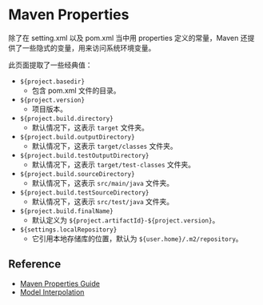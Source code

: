 # Maven Properties

除了在 setting.xml 以及 pom.xml 当中用 properties 定义的常量，Maven 还提供了一些隐式的变量，用来访问系统环境变量。

此页面提取了一些经典值：

- `${project.basedir}`
  - 包含 pom.xml 文件的目录。
- `${project.version}`
  - 项目版本。
- `${project.build.directory}`
  - 默认情况下，这表示 `target` 文件夹。
- `${project.build.outputDirectory}`
  - 默认情况下，这表示 `target/classes` 文件夹。
- `${project.build.testOutputDirectory}`
  - 默认情况下，这表示 `target/test-classes` 文件夹。
- `${project.build.sourceDirectory}`
  - 默认情况下，这表示 `src/main/java` 文件夹。
- `${project.build.testSourceDirectory}`
  - 默认情况下，这表示 `src/test/java` 文件夹。
- `${project.build.finalName}`
  - 默认定义为 `${project.artifactId}-${project.version}`。
- `${settings.localRepository}`
  - 它引用本地存储库的位置，默认为 `${user.home}/.m2/repository`。

## Reference

- [Maven Properties Guide](https://cwiki.apache.org/confluence/display/MAVEN/Maven+Properties+Guide)
- [Model Interpolation](https://maven.apache.org/ref/3.5.4/maven-model-builder/#Model_Interpolation)

